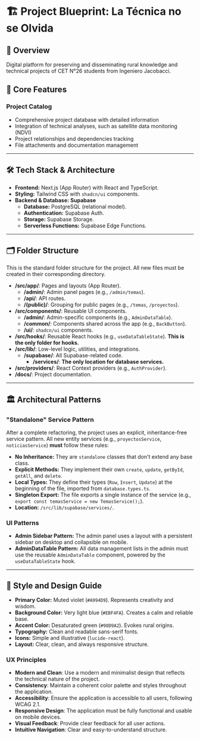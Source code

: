 <!-- This is the project's master plan. It defines the WHAT and WHERE, but not the HOW (rules are in /rules.md) -->

# 🏗️ Project Blueprint: La Técnica no se Olvida

## 🎯 Overview

Digital platform for preserving and disseminating rural knowledge and technical projects of CET N°26 students from Ingeniero Jacobacci.

## 🎯 Core Features

### Project Catalog
- Comprehensive project database with detailed information
- Integration of technical analyses, such as satellite data monitoring (NDVI)
- Project relationships and dependencies tracking
- File attachments and documentation management

---

## 🛠️ Tech Stack & Architecture

-   **Frontend:** Next.js (App Router) with React and TypeScript.
-   **Styling:** Tailwind CSS with `shadcn/ui` components.
-   **Backend & Database:** **Supabase**
    -   **Database:** PostgreSQL (relational model).
    -   **Authentication:** Supabase Auth.
    -   **Storage:** Supabase Storage.
    -   **Serverless Functions:** Supabase Edge Functions.

---

## 🗂️ Folder Structure

This is the standard folder structure for the project. All new files must be created in their corresponding directory.

-   **/src/app/**: Pages and layouts (App Router).
    -   **/admin/**: Admin panel pages (e.g., `/admin/temas`).
    -   **/api/**: API routes.
    -   **/(public)/**: Grouping for public pages (e.g., `/temas`, `/proyectos`).
-   **/src/components/**: Reusable UI components.
    -   **/admin/**: Admin-specific components (e.g., `AdminDataTable`).
    -   **/common/**: Components shared across the app (e.g., `BackButton`).
    -   **/ui/**: `shadcn/ui` components.
-   **/src/hooks/**: Reusable React hooks (e.g., `useDataTableState`). **This is the only folder for hooks.**
-   **/src/lib/**: Low-level logic, utilities, and integrations.
    -   **/supabase/**: All Supabase-related code.
        -   **/services/**: **The only location for database services.**
-   **/src/providers/**: React Context providers (e.g., `AuthProvider`).
-   **/docs/**: Project documentation.

---

## 🏛️ Architectural Patterns

### "Standalone" Service Pattern
After a complete refactoring, the project uses an explicit, inheritance-free service pattern. All new entity services (e.g., `proyectosService`, `noticiasService`) **must** follow these rules:
-   **No Inheritance:** They are `standalone` classes that don't extend any base class.
-   **Explicit Methods:** They implement their own `create`, `update`, `getById`, `getAll`, and `delete`.
-   **Local Types:** They define their types (`Row`, `Insert`, `Update`) at the beginning of the file, imported from `database.types.ts`.
-   **Singleton Export:** The file exports a single instance of the service (e.g., `export const temasService = new TemasService();`).
-   **Location:** `/src/lib/supabase/services/`.

### UI Patterns
-   **Admin Sidebar Pattern:** The admin panel uses a layout with a persistent sidebar on desktop and collapsible on mobile.
-   **AdminDataTable Pattern:** All data management lists in the admin must use the reusable `AdminDataTable` component, powered by the `useDataTableState` hook.

---

## 🎨 Style and Design Guide

-   **Primary Color:** Muted violet (`#A994D9`). Represents creativity and wisdom.
-   **Background Color:** Very light blue (`#EBF4FA`). Creates a calm and reliable base.
-   **Accent Color:** Desaturated green (`#98D9A2`). Evokes rural origins.
-   **Typography:** Clean and readable sans-serif fonts.
-   **Icons:** Simple and illustrative (`lucide-react`).
-   **Layout:** Clear, clean, and always responsive structure.

### UX Principles
-   **Modern and Clean**: Use a modern and minimalist design that reflects the technical nature of the project.
-   **Consistency**: Maintain a coherent color palette and styles throughout the application.
-   **Accessibility**: Ensure the application is accessible to all users, following WCAG 2.1.
-   **Responsive Design**: The application must be fully functional and usable on mobile devices.
-   **Visual Feedback**: Provide clear feedback for all user actions.
-   **Intuitive Navigation**: Clear and easy-to-understand structure.